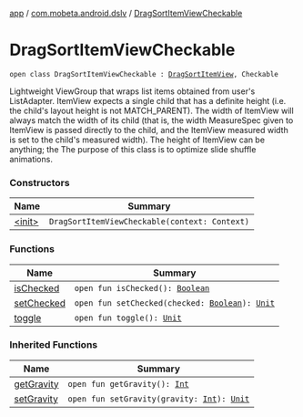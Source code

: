 [app](../../index.md) / [com.mobeta.android.dslv](../index.md) / [DragSortItemViewCheckable](.)

# DragSortItemViewCheckable

`open class DragSortItemViewCheckable : `[`DragSortItemView`](../-drag-sort-item-view/index.md)`, Checkable`

Lightweight ViewGroup that wraps list items obtained from user's ListAdapter. ItemView expects a single child that has a definite height (i.e. the child's layout height is not MATCH_PARENT). The width of ItemView will always match the width of its child (that is, the width MeasureSpec given to ItemView is passed directly to the child, and the ItemView measured width is set to the child's measured width). The height of ItemView can be anything; the The purpose of this class is to optimize slide shuffle animations.

### Constructors

| Name | Summary |
|---|---|
| [&lt;init&gt;](-init-.md) | `DragSortItemViewCheckable(context: Context)` |

### Functions

| Name | Summary |
|---|---|
| [isChecked](is-checked.md) | `open fun isChecked(): `[`Boolean`](https://kotlinlang.org/api/latest/jvm/stdlib/kotlin/-boolean/index.html) |
| [setChecked](set-checked.md) | `open fun setChecked(checked: `[`Boolean`](https://kotlinlang.org/api/latest/jvm/stdlib/kotlin/-boolean/index.html)`): `[`Unit`](https://kotlinlang.org/api/latest/jvm/stdlib/kotlin/-unit/index.html) |
| [toggle](toggle.md) | `open fun toggle(): `[`Unit`](https://kotlinlang.org/api/latest/jvm/stdlib/kotlin/-unit/index.html) |

### Inherited Functions

| Name | Summary |
|---|---|
| [getGravity](../-drag-sort-item-view/get-gravity.md) | `open fun getGravity(): `[`Int`](https://kotlinlang.org/api/latest/jvm/stdlib/kotlin/-int/index.html) |
| [setGravity](../-drag-sort-item-view/set-gravity.md) | `open fun setGravity(gravity: `[`Int`](https://kotlinlang.org/api/latest/jvm/stdlib/kotlin/-int/index.html)`): `[`Unit`](https://kotlinlang.org/api/latest/jvm/stdlib/kotlin/-unit/index.html) |
